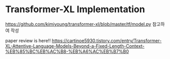 # Transformer-XL Implementation

https://github.com/kimiyoung/transformer-xl/blob/master/tf/model.py 참고하여 작성

paper review is here!! https://cartinoe5930.tistory.com/entry/Transformer-XL-Attentive-Language-Models-Beyond-a-Fixed-Length-Context-%EB%85%BC%EB%AC%B8-%EB%A6%AC%EB%B7%B0
